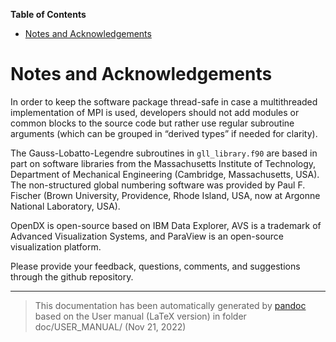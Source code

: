 **Table of Contents**

- [Notes and Acknowledgements](#cha:Notes-and-Acknowledgements)

Notes and Acknowledgements
==========================

In order to keep the software package thread-safe in case a multithreaded implementation of MPI is used, developers should not add modules or common blocks to the source code but rather use regular subroutine arguments (which can be grouped in “derived types” if needed for clarity).

The Gauss-Lobatto-Legendre subroutines in `gll_library.f90` are based in part on software libraries from the Massachusetts Institute of Technology, Department of Mechanical Engineering (Cambridge, Massachusetts, USA). The non-structured global numbering software was provided by Paul F. Fischer (Brown University, Providence, Rhode Island, USA, now at Argonne National Laboratory, USA).

OpenDX is open-source based on IBM Data Explorer, AVS is a trademark of Advanced Visualization Systems, and ParaView is an open-source visualization platform.

Please provide your feedback, questions, comments, and suggestions through the github repository.

-----
> This documentation has been automatically generated by [pandoc](http://www.pandoc.org)
> based on the User manual (LaTeX version) in folder doc/USER_MANUAL/
> (Nov 21, 2022)

